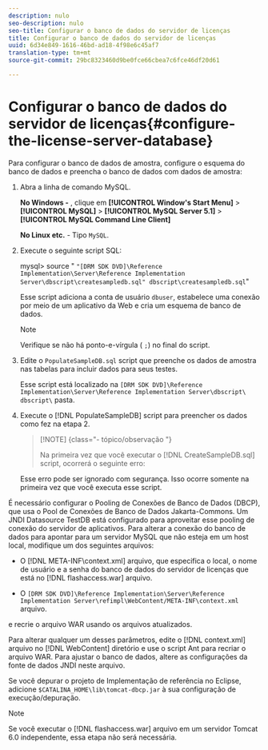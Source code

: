 ```yaml
---
description: nulo
seo-description: nulo
seo-title: Configurar o banco de dados do servidor de licenças
title: Configurar o banco de dados do servidor de licenças
uuid: 6d34e849-1616-46bd-ad18-4f98e6c45af7
translation-type: tm+mt
source-git-commit: 29bc8323460d9be0fce66cbea7c6fce46df20d61

---
```



# Configurar o banco de dados do servidor de licenças{#configure-the-license-server-database}

Para configurar o banco de dados de amostra, configure o esquema do banco de dados e preencha o banco de dados com dados de amostra:

1. Abra a linha de comando MySQL.

   **No Windows -** , clique em **[!UICONTROL Window's Start Menu]** > **[!UICONTROL MySQL]** > **[!UICONTROL MySQL Server 5.1]** > **[!UICONTROL MySQL Command Line Client]**

   **No Linux etc.** - Tipo `MySQL`.

1. Execute o seguinte script SQL:

   mysql> source &quot; `"[DRM SDK DVD]\Reference Implementation\Server\Reference Implementation Server\dbscript\createsampledb.sql" dbscript\createsampledb.sql`&quot;

   Esse script adiciona a conta de usuário `dbuser`, estabelece uma conexão por meio de um aplicativo da Web e cria um esquema de banco de dados.

   >[!NOTE]
   >
   >Verifique se não há ponto-e-vírgula ( `;`) no final do script.

1. Edite o `PopulateSampleDB.sql` script que preenche os dados de amostra nas tabelas para incluir dados para seus testes.

   Esse script está localizado na `[DRM SDK DVD]\Reference Implementation\Server\Reference Implementation Server\dbscript\ dbscript\` pasta.
1. Execute o [!DNL PopulateSampleDB] script para preencher os dados como fez na etapa 2.

   >[!NOTE] {class=&quot;- tópico/observação &quot;}
   >
   >Na primeira vez que você executar o [!DNL CreateSampleDB.sql] script, ocorrerá o seguinte erro:

   Esse erro pode ser ignorado com segurança. Isso ocorre somente na primeira vez que você executa esse script.

É necessário configurar o Pooling de Conexões de Banco de Dados (DBCP), que usa o Pool de Conexões de Banco de Dados Jakarta-Commons. Um JNDI Datasource TestDB está configurado para aproveitar esse pooling de conexão do servidor de aplicativos. Para alterar a conexão do banco de dados para apontar para um servidor MySQL que não esteja em um host local, modifique um dos seguintes arquivos:

* O [!DNL META-INF\context.xml] arquivo, que especifica o local, o nome de usuário e a senha do banco de dados do servidor de licenças que está no [!DNL flashaccess.war] arquivo.

* O `[DRM SDK DVD]\Reference Implementation\Server\Reference Implementation Server\refimpl\WebContent/META-INF\context.xml` arquivo.

e recrie o arquivo WAR usando os arquivos atualizados.

Para alterar qualquer um desses parâmetros, edite o [!DNL context.xml] arquivo no [!DNL WebContent] diretório e use o script Ant para recriar o arquivo WAR. Para ajustar o banco de dados, altere as configurações da fonte de dados JNDI neste arquivo.

Se você depurar o projeto de Implementação de referência no Eclipse, adicione `$CATALINA_HOME\lib\tomcat-dbcp.jar` à sua configuração de execução/depuração.

>[!NOTE]
>
>Se você executar o [!DNL flashaccess.war] arquivo em um servidor Tomcat 6.0 independente, essa etapa não será necessária.

